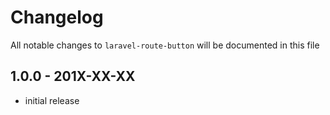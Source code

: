 # Changelog

All notable changes to `laravel-route-button` will be documented in this file

## 1.0.0 - 201X-XX-XX

- initial release

